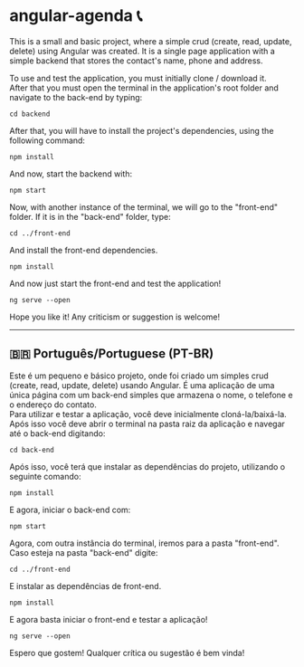 # angular-agenda 📞

This is a small and basic project, where a simple crud (create, read, update, delete) using Angular was created. It is a single page application with a simple backend that stores the contact's name, phone and address.<br/>

To use and test the application, you must initially clone / download it. <br/>
After that you must open the terminal in the application's root folder and navigate to the back-end by typing:
```
cd backend
```
After that, you will have to install the project's dependencies, using the following command:
```
npm install
```
And now, start the backend with:
```
npm start
```
Now, with another instance of the terminal, we will go to the "front-end" folder. If it is in the "back-end" folder, type:
```
cd ../front-end
```
And install the front-end dependencies.
```
npm install
```
And now just start the front-end and test the application!
```
ng serve --open
```
Hope you like it! Any criticism or suggestion is welcome!<br/>
<hr>

## 🇧🇷 Português/Portuguese (PT-BR)
Este é um pequeno e básico projeto, onde foi criado um simples crud (create, read, update, delete) usando Angular. É uma aplicação de uma única página com um back-end simples que armazena o nome, o telefone e o endereço do contato.<br/>
Para utilizar e testar a aplicação, você deve inicialmente cloná-la/baixá-la.<br/>
Após isso você deve abrir o terminal na pasta raiz da aplicação e navegar até o back-end digitando:

```
cd back-end
```
Após isso, você terá que instalar as dependências do projeto, utilizando o seguinte comando:
```
npm install
```
E agora, iniciar o back-end com:
```
npm start
```
Agora, com outra instância do terminal, iremos para a pasta "front-end". Caso esteja na pasta "back-end" digite:
```
cd ../front-end
```
E instalar as dependências de front-end.
```
npm install
```
E agora basta iniciar o front-end e testar a aplicação!
```
ng serve --open
```
Espero que gostem! Qualquer crítica ou sugestão é bem vinda!